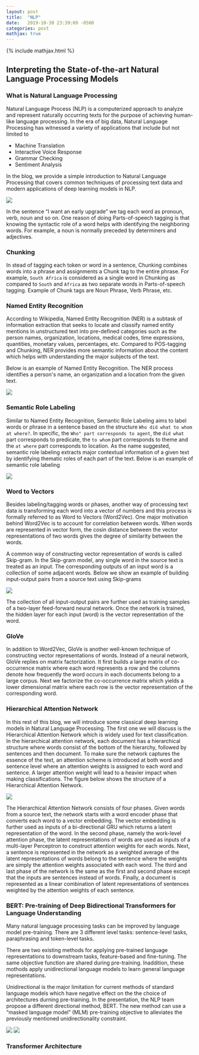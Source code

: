 ```yaml
---
layout: post
title:  "NLP"
date:   2019-10-30 23:39:09 -0500
categories: post
mathjax: true
---
```

<!-- Need to include this line to enable mathjax -->
{% include mathjax.html %}
## Interpreting the State-of-the-art Natural Language Processing Models


### What is Natural Language Processing
Natural Language Process (NLP) is a computerized approach to analyze and represent naturally occurring texts for the purpose of achieving human-like language processing. In the era of big data, Natural Language Processing has witnessed a variety of applications that include but not limited to

* Machine Translation 
* Interactive Voice Response
* Grammar Checking
* Sentiment Analysis

In the blog, we provide a simple introduction to Natural Language Processing that covers common techniques of processing text data and modern applications of deep learning models in NLP. 

<img src="https://github.com/ibgteam/dlclass2019.github.io/blob/master/images/NLP_1.PNG">

In the sentence “I want an early upgrade” we tag each word as pronoun, verb, noun and so on. One reason of doing Parts-of-speech tagging is that knowing the syntactic role of a word helps with identifying the neighboring words. For example, a noun is normally preceded by determiners and adjectives.

### Chunking
In stead of tagging each token or word in a sentence, Chunking combines words into a phrase and assignments a Chunk tag to the entire phrase. For example, ``South Africa`` is considered as a single word in Chunking as compared to ``South`` and ``Africa`` as two separate words in Parts-of-speech tagging. Example of Chunk tags are Noun Phrase, Verb Phrase, etc. 

### Named Entity Recognition
According to Wikipedia, Named Entity Recognition (NER) is a subtask of information extraction that seeks to locate and classify named entity mentions in unstructured text into pre-defined categories such as the person names, organization, locations, medical codes, time expressions, quantities, monetary values, percentages, etc. Compared to POS-tagging and Chunking, NER provides more semantic information about the content which helps with understanding the major subjects of the text. 

Below is an example of Named Entity Recognition. The NER process identifies a person's name, an organization and a location from the given text.

<img src="https://github.com/ibgteam/dlclass2019.github.io/blob/master/images/NLP_2.PNG">

### Semantic Role Labeling
Similar to Named Entity Recognition, Semantic Role Labeling aims to label words or phrase in a sentence based on the structure ``Who did what to whom at where?``. In specific, the ``Who" part corresponds to agent``, the ``did what`` part corresponds to predicate, the ``to whom`` part corresponds to theme and the ``at where`` part corresponds to location. As the name suggested, semantic role labeling extracts major contextual information of a given text by identifying thematic roles of each part of the text. Below is an example of semantic role labeling

<img src="https://github.com/ibgteam/dlclass2019.github.io/blob/master/images/NLP_3.PNG">

### Word to Vectors
Besides labeling/tagging words or phases, another way of processing text data is transforming each word into a vector of numbers and this process is formally referred to as Word to Vectors (Word2Vec). One major motivation behind Word2Vec is to account for correlation between words. When words are represented in vector form, the cosin distance between the vector representations of two words gives the degree of similarity between the words. 

A common way of constructing vector representation of words is called Skip-gram. In the Skip-gram model, any single word in the source text is treated as an input. The corresponding outputs of an input word is a collection of some adjacent words. Below we show an example of building input-output pairs from a source text using Skip-grams

<img src="https://github.com/ibgteam/dlclass2019.github.io/blob/master/images/NLP_4.PNG">

The collection of all input-output pairs are further used as training samples of a two-layer feed-forward neural network. Once the network is trained, the hidden layer for each input (word) is the vector representation of the word.

### GloVe
In addition to Word2Vec, GloVe is another well-known technique of constructing vector representations of words. Instead of a neural network, GloVe replies on matrix factorization. It first builds a large matrix of co-occurrence matrix where each word represents a row and the columns denote how frequently the word occurs in each documents belong to a large corpus. Next we factorize the co-occurrence matrix which yields a lower dimensional matrix where each row is the vector representation of the corresponding word.

### Hierarchical Attention Network
In this rest of this blog, we will introduce some classical deep learning models in Natural Language Processing. The first one we will discuss is the Hierarchical Attention Network which is widely used for text classification. In the hierarchical attention  network, each document has a hierarchical structure where words consist of the bottom of the hierarchy, followed by sentences and then document. To make sure the network captures the essence of the text, an attention scheme is introduced at both word and sentence level where an attention weights is assigned to each word and sentence. A larger attention weight will lead to a heavier impact when making classifications. The figure below shows the structure of a Hierarchical Attention Network.

<img src="https://github.com/ibgteam/dlclass2019.github.io/blob/master/images/NLP_5.PNG">

The Hierarchical Attention Network consists of four phases. Given words from a source text, the network starts with a word encoder phase that converts each word to a vector embedding. The vector embedding is further used as inputs of a bi-directional GRU which returns a latent representation of the word. In the second phase, namely the work-level attention phase, the latent representations of words are used as inputs of a multi-layer Perceptron to construct attention weights for each words. Next, a sentence is represented in the network as a weighted average of the latent representations of words belong to the sentence where the weights are simply the attention weights associated with each word. The third and last phase of the network is the same as the first and second phase except that the inputs are sentences instead of words. Finally, a document is represented as a linear combination of latent representations of sentences weighted by the attention weights of each sentence. 


### BERT: Pre-training of Deep Bidirectional Transformers for Language Understanding
Many natural language processing tasks can be improved by language model pre-training. There are 3 different level tasks: sentence-level tasks, paraphrasing and token-level tasks.

There are two existing methods for applying pre-trained language representations to downstream tasks, feature-based and fine-tuning. The same objective function are shared during pre-training. Inaddition, these mothods apply  unidirectional language models to learn general language representations.

Unidirectional is the major limitation for current methods of standard language models which have negative effect on the the choice of architectures durning pre-training. In the presentation, the NLP team propose a different directional method, BERT. The new method can use a “masked language model” (MLM) pre-training objective to alleviates the previously mentioned unidirectionality constraint.

<img src="https://github.com/ibgteam/dlclass2019.github.io/blob/master/images/NLP_6.PNG">
<img src="https://github.com/ibgteam/dlclass2019.github.io/blob/master/images/NLP_7.PNG">



### Transformer Architecture




  
